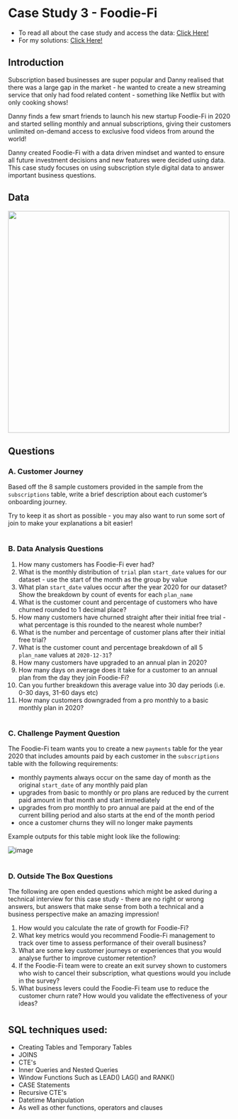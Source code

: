 # Case Study 3 - Foodie-Fi

- To read all about the case study and access the data: [Click Here!](https://8weeksqlchallenge.com/case-study-3/)
- For my solutions: [Click Here!](https://github.com/andreareosa/8-Week-SQL-Challenge/blob/main/Case%20Study%203%20-%20Foodie-Fi/Case%20Study%203%20-%20Foodie-FI.sql)

## Introduction
Subscription based businesses are super popular and Danny realised that there was a large gap in the market - he wanted to create a new streaming service that only had food related content - something like Netflix but with only cooking shows!

Danny finds a few smart friends to launch his new startup Foodie-Fi in 2020 and started selling monthly and annual subscriptions, giving their customers unlimited on-demand access to exclusive food videos from around the world!

Danny created Foodie-Fi with a data driven mindset and wanted to ensure all future investment decisions and new features were decided using data. This case study focuses on using subscription style digital data to answer important business questions.

## Data 

<img width="500" src="https://user-images.githubusercontent.com/94410139/160449786-4e908a9c-85ee-40de-9f46-c650abd1b351.png">

## Questions

### A. Customer Journey

Based off the 8 sample customers provided in the sample from the `subscriptions` table, write a brief description about each customer’s onboarding journey.

Try to keep it as short as possible - you may also want to run some sort of join to make your explanations a bit easier!

#
### B. Data Analysis Questions

1. How many customers has Foodie-Fi ever had?
2. What is the monthly distribution of `trial` plan `start_date` values for our dataset - use the start of the month as the group by value
3. What plan `start_date` values occur after the year 2020 for our dataset? Show the breakdown by count of events for each `plan_name`
4. What is the customer count and percentage of customers who have churned rounded to 1 decimal place?
5. How many customers have churned straight after their initial free trial - what percentage is this rounded to the nearest whole number?
6. What is the number and percentage of customer plans after their initial free trial?
7. What is the customer count and percentage breakdown of all 5 `plan_name` values at `2020-12-31`?
8. How many customers have upgraded to an annual plan in 2020?
9. How many days on average does it take for a customer to an annual plan from the day they join Foodie-Fi?
10. Can you further breakdown this average value into 30 day periods (i.e. 0-30 days, 31-60 days etc)
11. How many customers downgraded from a pro monthly to a basic monthly plan in 2020?

#
### C. Challenge Payment Question

The Foodie-Fi team wants you to create a new `payments` table for the year 2020 that includes amounts paid by each customer in the `subscriptions` table with the following requirements:

- monthly payments always occur on the same day of month as the original `start_date` of any monthly paid plan
- upgrades from basic to monthly or pro plans are reduced by the current paid amount in that month and start immediately
- upgrades from pro monthly to pro annual are paid at the end of the current billing period and also starts at the end of the month period
- once a customer churns they will no longer make payments

Example outputs for this table might look like the following:

![image](https://user-images.githubusercontent.com/94410139/160450728-3285fc1e-8176-4566-a2bd-07a3cb36441f.png)
#
### D. Outside The Box Questions
  
The following are open ended questions which might be asked during a technical interview for this case study - there are no right or wrong answers, but answers that make sense from both a technical and a business perspective make an amazing impression!

1. How would you calculate the rate of growth for Foodie-Fi?<br/>
2. What key metrics would you recommend Foodie-Fi management to track over time to assess performance of their overall business?<br/>
3. What are some key customer journeys or experiences that you would analyse further to improve customer retention?<br/>
4. If the Foodie-Fi team were to create an exit survey shown to customers who wish to cancel their subscription, what questions would you include in the survey?<br/>
5. What business levers could the Foodie-Fi team use to reduce the customer churn rate? How would you validate the effectiveness of your ideas?


#
## SQL techniques used:
- Creating Tables and Temporary Tables
- JOINS
- CTE's
- Inner Queries and Nested Queries
- Window Functions Such as LEAD() LAG() and RANK()
- CASE Statements
- Recursive CTE's
- Datetime Manipulation
- As well as other functions, operators and clauses

